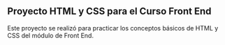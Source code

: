Proyecto HTML y CSS para el Curso Front End
-------------------------------
Este proyecto se realizó para practicar los conceptos básicos de HTML y CSS del módulo de Front End.
